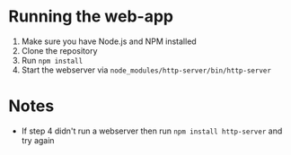 # Running the web-app
1. Make sure you have Node.js and NPM installed
2. Clone the repository
3. Run `npm install`
4. Start the webserver via `node_modules/http-server/bin/http-server`

# Notes
- If step 4 didn't run a webserver then run `npm install http-server` and try again
